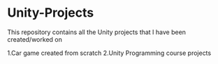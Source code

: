 # Unity-Projects
This repository contains all the Unity projects that I have been created/worked on

1.Car game created from scratch
2.Unity Programming course projects

